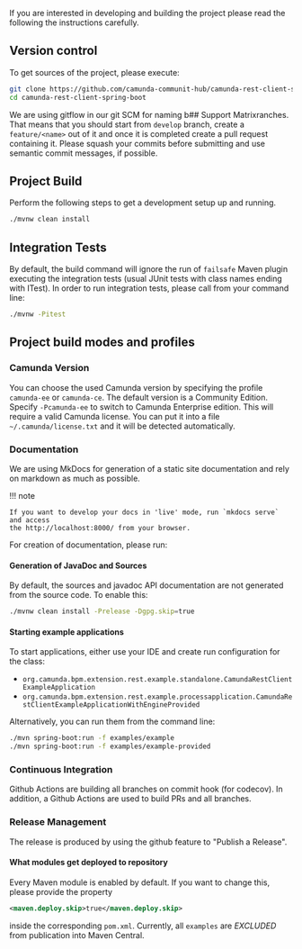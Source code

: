 If you are interested in developing and building the project please read the following the instructions carefully.

## Version control

To get sources of the project, please execute:

```sh
git clone https://github.com/camunda-communit-hub/camunda-rest-client-spring-boot.git
cd camunda-rest-client-spring-boot
```

We are using gitflow in our git SCM for naming b## Support Matrixranches. That means that you should start from `develop` branch,
create a `feature/<name>` out of it and once it is completed create a pull request containing
it. Please squash your commits before submitting and use semantic commit messages, if possible.

## Project Build

Perform the following steps to get a development setup up and running.

```sh
./mvnw clean install
```

## Integration Tests

By default, the build command will ignore the run of `failsafe` Maven plugin executing the integration tests
(usual JUnit tests with class names ending with ITest). In order to run integration tests, please
call from your command line:

```sh
./mvnw -Pitest
```

## Project build modes and profiles

### Camunda Version

You can choose the used Camunda version by specifying the profile `camunda-ee` or `camunda-ce`. The default
version is a Community Edition. Specify `-Pcamunda-ee` to switch to Camunda Enterprise edition. This will
require a valid Camunda license. You can put it into a file `~/.camunda/license.txt` and it will be detected
automatically.

### Documentation

We are using MkDocs for generation of a static site documentation and rely on markdown as much as possible.

!!! note

    If you want to develop your docs in 'live' mode, run `mkdocs serve` and access
    the http://localhost:8000/ from your browser.

For creation of documentation, please run:

#### Generation of JavaDoc and Sources

By default, the sources and javadoc API documentation are not generated from the source code. To enable this:

```sh
./mvnw clean install -Prelease -Dgpg.skip=true
```

#### Starting example applications

To start applications, either use your IDE and create
run configuration for the class:

* `org.camunda.bpm.extension.rest.example.standalone.CamundaRestClientExampleApplication`
* `org.camunda.bpm.extension.rest.example.processapplication.CamundaRestClientExampleApplicationWithEngineProvided`

Alternatively, you can run them from the command line:

```sh
./mvn spring-boot:run -f examples/example
./mvn spring-boot:run -f examples/example-provided
```

### Continuous Integration

Github Actions are building all branches on commit hook (for codecov).
In addition, a Github Actions are used to build PRs and all branches.

### Release Management

The release is produced by using the github feature to "Publish a Release".

#### What modules get deployed to repository

Every Maven module is enabled by default. If you want to change this, please provide the property

```xml
<maven.deploy.skip>true</maven.deploy.skip>
```

inside the corresponding `pom.xml`. Currently, all `examples` are _EXCLUDED_ from publication into Maven Central.
